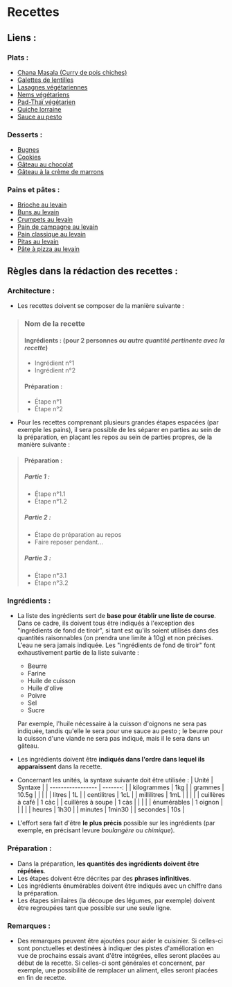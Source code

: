 # Recettes

## Liens&nbsp;:
### Plats&nbsp;:
* [Chana Masala (Curry de pois chiches)](https://github.com/barthelemy-simon/recettes/blob/master/01%20-%20Plats/chana_masala.md)
* [Galettes de lentilles](https://github.com/barthelemy-simon/recettes/blob/master/01%20-%20Plats/galettes_lentilles.md)
* [Lasagnes végétariennes](https://github.com/barthelemy-simon/recettes/blob/master/01%20-%20Plats/lasagnes_vege.md)
* [Nems végétariens](https://github.com/barthelemy-simon/recettes/blob/master/01%20-%20Plats/nems_vege.md)
* [Pad-Thaï végétarien](https://github.com/barthelemy-simon/recettes/blob/master/01%20-%20Plats/pad_thai_vege.md)
* [Quiche lorraine](https://github.com/barthelemy-simon/recettes/blob/master/01%20-%20Plats/quiche.md)
* [Sauce au pesto](https://github.com/barthelemy-simon/recettes/blob/master/01%20-%20Plats/sauce_pesto.md)

### Desserts&nbsp;:
* [Bugnes](https://github.com/barthelemy-simon/recettes/blob/master/02%20-%20Desserts/bugnes.md)
* [Cookies](https://github.com/barthelemy-simon/recettes/blob/master/02%20-%20Desserts/cookies.md)
* [Gâteau au chocolat](https://github.com/barthelemy-simon/recettes/blob/master/02%20-%20Desserts/gateau_chocolat.md)
* [Gâteau à la crème de marrons](https://github.com/barthelemy-simon/recettes/blob/master/02%20-%20Desserts/gateau_marrons.md)

### Pains et pâtes&nbsp;:
* [Brioche au levain](https://github.com/barthelemy-simon/recettes/blob/master/03%20-%20Pains%20et%20p%C3%A2tes/brioche.md)
* [Buns au levain](https://github.com/barthelemy-simon/recettes/blob/master/03%20-%20Pains%20et%20p%C3%A2tes/buns.md)
* [Crumpets au levain](https://github.com/barthelemy-simon/recettes/blob/master/03%20-%20Pains%20et%20p%C3%A2tes/crumpets.md)
* [Pain de campagne au levain](https://github.com/barthelemy-simon/recettes/blob/master/03%20-%20Pains%20et%20p%C3%A2tes/pain_campagne.md)
* [Pain classique au levain](https://github.com/barthelemy-simon/recettes/blob/master/03%20-%20Pains%20et%20p%C3%A2tes/pain_classique.md)
* [Pitas au levain](https://github.com/barthelemy-simon/recettes/blob/master/03%20-%20Pains%20et%20p%C3%A2tes/pitas.md)
* [Pâte à pizza au levain](https://github.com/barthelemy-simon/recettes/blob/master/03%20-%20Pains%20et%20p%C3%A2tes/pizza.md)

## Règles dans la rédaction des recettes&nbsp;:
### Architecture&nbsp;:
* Les recettes doivent se composer de la manière suivante&nbsp;:
> ### Nom de la recette
> #### Ingrédients : (pour 2 personnes *ou autre quantité pertinente avec la recette*)
> * Ingrédient n°1
> * Ingrédient n°2
> 
> #### Préparation :
> * Étape n°1
> * Étape n°2

* Pour les recettes comprenant plusieurs grandes étapes espacées (par exemple les pains), il sera possible de les séparer en parties au sein de la préparation, en plaçant les repos au sein de parties propres, de la manière suivante :
> #### Préparation :
> ##### Partie 1 :
> * Étape n°1.1
> * Étape n°1.2
> ##### Partie 2 :
> * Étape de préparation au repos
> * Faire reposer pendant...
> ##### Partie 3 :
> * Étape n°3.1
> * Étape n°3.2

### Ingrédients&nbsp;:
* La liste des ingrédients sert de **base pour établir une liste de course**. Dans ce cadre, ils doivent tous être indiqués à l'exception des "ingrédients de fond de tiroir", si tant est qu'ils soient utilisés dans des quantités raisonnables (on prendra une limite à 10g) et non précises. L'eau ne sera jamais indiquée. Les "ingrédients de fond de tiroir" font exhaustivement partie de la liste suivante&nbsp;:
  * Beurre
  * Farine
  * Huile de cuisson
  * Huile d'olive
  * Poivre
  * Sel
  * Sucre

  Par exemple, l'huile nécessaire à la cuisson d'oignons ne sera pas indiquée, tandis qu'elle le sera pour une sauce au pesto&nbsp;; le beurre pour la cuisson d'une viande ne sera pas indiqué, mais il le sera dans un gâteau.
* Les ingrédients doivent être **indiqués dans l'ordre dans lequel ils apparaissent** dans la recette.
* Concernant les unités, la syntaxe suivante doit être utilisée&nbsp;:
	| Unité             | Syntaxe  |
	| ----------------- | -------: |
	| kilogrammes       | 1kg      |
	| grammes           | 10.5g    |
	|                   |          |
	| litres            | 1L       |
	| centilitres       | 1cL      |
	| millilitres       | 1mL      |
	|                   |          |
	| cuillères à café  | 1 càc    |
	| cuillères à soupe | 1 càs    |
	|                   |          |
	| énumérables       | 1 oignon |
	|                   |          |
	| heures            | 1h30     |
	| minutes           | 1min30   |
	| secondes          | 10s      |
* L'effort sera fait d'être **le plus précis** possible sur les ingrédients (par exemple, en précisant levure *boulangère* ou *chimique*).

### Préparation&nbsp;:
* Dans la préparation, **les quantités des ingrédients doivent être répétées**.
* Les étapes doivent être décrites par des **phrases infinitives**.
* Les ingrédients énumérables doivent être indiqués avec un chiffre dans la préparation.
* Les étapes similaires (la découpe des légumes, par exemple) doivent être regroupées tant que possible sur une seule ligne.

### Remarques :
* Des remarques peuvent être ajoutées pour aider le cuisinier. Si celles-ci sont ponctuelles et destinées à indiquer des pistes d'amélioration en vue de prochains essais avant d'être intégrées, elles seront placées au début de la recette. Si celles-ci sont générales et concernent, par exemple, une possibilité de remplacer un aliment, elles seront placées en fin de recette.